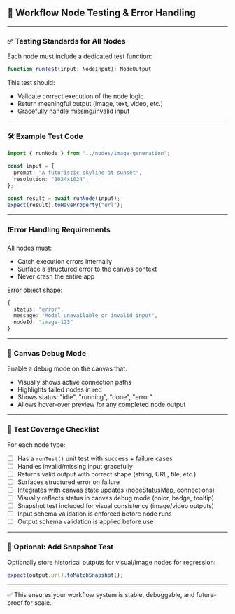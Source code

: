 ## 🧪 Workflow Node Testing & Error Handling

---

### ✅ Testing Standards for All Nodes

Each node must include a dedicated test function:

```ts
function runTest(input: NodeInput): NodeOutput
```

This test should:

* Validate correct execution of the node logic
* Return meaningful output (image, text, video, etc.)
* Gracefully handle missing/invalid input

---

### 🛠️ Example Test Code

```ts
import { runNode } from "../nodes/image-generation";

const input = {
  prompt: "A futuristic skyline at sunset",
  resolution: "1024x1024",
};

const result = await runNode(input);
expect(result).toHaveProperty("url");
```

---

### ❗Error Handling Requirements

All nodes must:

* Catch execution errors internally
* Surface a structured error to the canvas context
* Never crash the entire app

Error object shape:

```ts
{
  status: "error",
  message: "Model unavailable or invalid input",
  nodeId: "image-123"
}
```

---

### 🧠 Canvas Debug Mode

Enable a debug mode on the canvas that:

* Visually shows active connection paths
* Highlights failed nodes in red
* Shows status: "idle", "running", "done", "error"
* Allows hover-over preview for any completed node output

---

### 🧪 Test Coverage Checklist

For each node type:

* [ ] Has a `runTest()` unit test with success + failure cases
* [ ] Handles invalid/missing input gracefully
* [ ] Returns valid output with correct shape (string, URL, file, etc.)
* [ ] Surfaces structured error on failure
* [ ] Integrates with canvas state updates (nodeStatusMap, connections)
* [ ] Visually reflects status in canvas debug mode (color, badge, tooltip)
* [ ] Snapshot test included for visual consistency (image/video outputs)
* [ ] Input schema validation is enforced before node runs
* [ ] Output schema validation is applied before use

---

### 🧰 Optional: Add Snapshot Test

Optionally store historical outputs for visual/image nodes for regression:

```ts
expect(output.url).toMatchSnapshot();
```

---

✅ This ensures your workflow system is stable, debuggable, and future-proof for scale.
